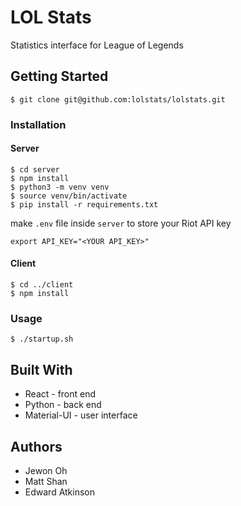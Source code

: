 # LOL Stats
Statistics interface for League of Legends
## Getting Started
```
$ git clone git@github.com:lolstats/lolstats.git
```
### Installation
#### Server
```
$ cd server
$ npm install
$ python3 -m venv venv
$ source venv/bin/activate
$ pip install -r requirements.txt
```
make `.env` file inside `server` to store your Riot API key
```
export API_KEY="<YOUR API_KEY>"
```
#### Client
```
$ cd ../client
$ npm install
```
### Usage
```
$ ./startup.sh
```
## Built With
* React - front end
* Python - back end
* Material-UI - user interface

## Authors
* Jewon Oh
* Matt Shan
* Edward Atkinson
